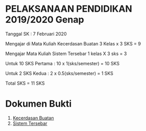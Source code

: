 # PELAKSANAAN PENDIDIKAN 2019/2020 Genap

Tanggal SK : 7 Februari 2020

Mengajar di Mata Kuliah Kecerdasan Buatan
3 Kelas x 3 SKS = 9

Mengajar Mata Kuliah Sistem Tersebar
1 kelas X 3 sks = 3

Untuk 10 SKS Pertama :
10 x 1(sks/semester) = 10 SKS

Untuk 2 SKS Kedua :
2 x 0.5(sks/semester) = 1 SKS

Total SKS = 11 SKS

# Dokumen Bukti

1. [Kecerdasan Buatan](aiadanb.pdf)
2. [Sistem Tersebar](sistera.pdf)
